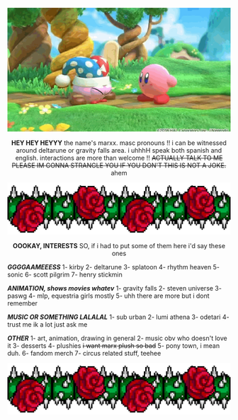 ![true form](assets/Marx.gif)

<div align="center">

**HEY HEY HEYYY** the name's marxx. masc pronouns !! i can be witnessed around deltarune or gravity falls area. i uhhhH speak both spanish and english. interactions are more than welcome !! ~~ACTUALLY TALK TO ME PLEASE IM GONNA STRANGLE YOU IF YOU DON'T THIS IS NOT A JOKE.~~ ahem
</div>

![thornsandroses](assets/roses.png)

<div align="center">

**OOOKAY, INTERESTS** SO, if i had to put some of them here i'd say these ones
</div>

***GGGGAAMEEESS***
1- kirby
2- deltarune
3- splatoon
4- rhythm heaven
5- sonic
6- scott pilgrim
7- henry stickmin

***ANIMATION, shows movies whatev***
1- gravity falls
2- steven universe
3- paswg
4- mlp, equestria girls mostly
5- uhh there are more but i dont remember

***MUSIC OR SOMETHING LALALAL***
1- sub urban
2- lumi athena
3- odetari
4- trust me ik a lot just ask me

***OTHER***
1- art, animation, drawing in general
2- music obv who doesn't love it
3- desserts
4- plushies ~~i want marx plush so bad~~
5- pony town, i mean duh.
6- fandom merch
7- circus related stuff, teehee

![thornsandroses](assets/roses.png)


